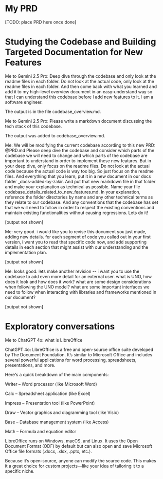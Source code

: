 # My PRD

[TODO: place PRD here once done]


# Studying the Codebase and Building Targeted Documentation for New Features

Me to Gemini 2.5 Pro:
Deep dive through the codebase and only look at the readme files in each folder. Do not look at the actual code, only look at the readme files in each folder. And then come back with what you learned and add it to my high-level overview document in an easy-understand way so that I can understand this codebase before I add new features to it. I am a software engineer.

The output is in the file codebase_overview.md.


Me to Gemini 2.5 Pro:
Please write a markdown document discussing the tech stack of this codebase. 

The output was added to codebase_overview.md.


Me:
We will be modifying the current codebase according to this new PRD: @PRD.md  Please deep dive the codebase and consider which parts of the codebase we will need to change and which parts of the codebase are important to understand in order to implement these new features. But in your deep dive, only focus on the readme files. Do not look at the actual code because the actual code is way too big. So just focus on the readme files. And everything that you learn, put it in a new document in our docs folder _docs-added-by-zakir. And put that new markdown file in that folder and make your explanation as technical as possible. Name your file codebase_details_related_to_new_features.md. In your explanation, reference the folder directories by name and any other technical terms as they relate to our codebase. And any conventions that the codebase has set that we will need to follow in order to respect the existing conventions and maintain existing functionalities without causing regressions. Lets do it! 

[output not shown]

Me:
very good. i would like you to revise this document you just made, adding new details. for each segment of code you called out in your first version, i want you to read that specific code now, and add supporting details in each section that might assist with our understanding and the implementation plan.

[output not shown]

Me:
looks good. lets make another revision -- i want you to use the codebase to add even more detail for an external user. what is UNO, how does it look and how does it work? what are some design considerations when following the UNO model? what are some important interfaces we need to follow when interacting with libraries and frameworks mentioned in our document?

[output not shown]


# Exploratory conversations

Me to ChatGPT 4o:
what is LibreOffice

ChatGPT 4o:
LibreOffice is a free and open-source office suite developed by The Document Foundation. It’s similar to Microsoft Office and includes several powerful applications for word processing, spreadsheets, presentations, and more.

Here's a quick breakdown of the main components:

Writer – Word processor (like Microsoft Word)

Calc – Spreadsheet application (like Excel)

Impress – Presentation tool (like PowerPoint)

Draw – Vector graphics and diagramming tool (like Visio)

Base – Database management system (like Access)

Math – Formula and equation editor

LibreOffice runs on Windows, macOS, and Linux. It uses the Open Document Format (ODF) by default but can also open and save Microsoft Office file formats (.docx, .xlsx, .pptx, etc.).

Because it’s open-source, anyone can modify the source code. This makes it a great choice for custom projects—like your idea of tailoring it to a specific niche.








